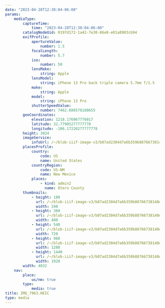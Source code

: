 ```yaml
---
date: "2023-04-28T12:30:04-06:00"
params:
    mediaType:
        captureTime:
            time: "2023-04-28T12:30:04-06:00"
        catalogNodeUid: 0197d172-1a42-7e30-86e8-e01a8903cb94
        exifProfile:
            apertureValue:
                number: 1.5
            focalLength:
                number: 5.7
            iso:
                number: 50
            lensMake:
                string: Apple
            lensModel:
                string: iPhone 13 Pro back triple camera 5.7mm f/1.5
            make:
                string: Apple
            model:
                string: iPhone 13 Pro
            shutterSpeedValue:
                number: 7462.686578188655
        geoCoordinates:
            elevation: 1218.176967776017
            latitude: 32.77905277777778
            longitude: -106.17220277777778
        height: 3024
        imageService:
            infoUrl: /~/blob-iiif-image-v3/b07ad2304d7a6b359b88766738148e70bf3c87f5b9f519b89c2291a8f70b87a6/info.json
        placesProfile:
            country:
                code: US
                name: United States
            countryRegion:
                code: US-NM
                name: New Mexico
            places:
                - kind: admin2
                  name: Otero County
        thumbnails:
            - height: 180
              url: /~/blob-iiif-image-v3/b07ad2304d7a6b359b88766738148e70bf3c87f5b9f519b89c2291a8f70b87a6/full/240%2C180/0/default.jpg
              width: 240
            - height: 360
              url: /~/blob-iiif-image-v3/b07ad2304d7a6b359b88766738148e70bf3c87f5b9f519b89c2291a8f70b87a6/full/480%2C360/0/default.jpg
              width: 480
            - height: 540
              url: /~/blob-iiif-image-v3/b07ad2304d7a6b359b88766738148e70bf3c87f5b9f519b89c2291a8f70b87a6/full/720%2C540/0/default.jpg
              width: 720
            - height: 960
              url: /~/blob-iiif-image-v3/b07ad2304d7a6b359b88766738148e70bf3c87f5b9f519b89c2291a8f70b87a6/full/1280%2C960/0/default.jpg
              width: 1280
            - height: 1440
              url: /~/blob-iiif-image-v3/b07ad2304d7a6b359b88766738148e70bf3c87f5b9f519b89c2291a8f70b87a6/full/1920%2C1440/0/default.jpg
              width: 1920
        width: 4032
    nav:
        place:
            us/nm: true
        type:
            media: true
title: IMG_7963.HEIC
type: media
---
```

